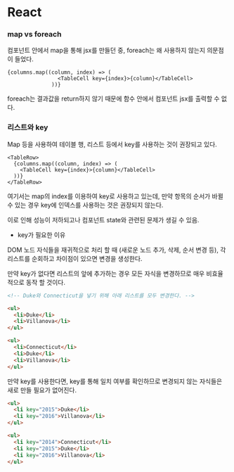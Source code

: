 # React

### map vs foreach

컴포넌트 안에서 map을 통해 jsx를 만들던 중, foreach는 왜 사용하지 않는지 의문점이 들었다.

```
{columns.map((column, index) => (
                <TableCell key={index}>{column}</TableCell>
              ))}
```

foreach는 결과값을 return하지 않기 때문에 함수 안에서 컴포넌트 jsx를 출력할 수 없다.

### 리스트와 key

Map 등을 사용하여 테이블 행, 리스트 등에서 key를 사용하는 것이 권장되고 있다.

```
<TableRow>
  {columns.map((column, index) => (
    <TableCell key={index}>{column}</TableCell>
  ))}
</TableRow>
```

여기서는 map의 index를 이용하여 key로 사용하고 있는데, 만약 항목의 순서가 바뀔 수 있는 경우 key에 인덱스를 사용하는 것은 권장되지 않는다.

이로 인해 성능이 저하되고나 컴포넌트 state와 관련된 문제가 생길 수 있음.

- key가 필요한 이유

DOM 노드 자식들을 재귀적으로 처리 할 때 (새로운 노드 추가, 삭제, 순서 변경 등), 각 리스트를 순회하고 차이점이 있으면 변경을 생성한다.

만약 key가 없다면 리스트의 앞에 추가하는 경우 모든 자식을 변경하므로 매우 비효율적으로 동작 할 것이다.

```html
<!-- Duke와 Connecticut을 넣기 위해 아래 리스트를 모두 변경한다. -->

<ul>
  <li>Duke</li>
  <li>Villanova</li>
</ul>

<ul>
  <li>Connecticut</li>
  <li>Duke</li>
  <li>Villanova</li>
</ul>
```

만약 key를 사용한다면, key를 통해 일치 여부를 확인하므로 변경되지 않는 자식들은 새로 만들 필요가 없어진다.

```html
<ul>
  <li key="2015">Duke</li>
  <li key="2016">Villanova</li>
</ul>

<ul>
  <li key="2014">Connecticut</li>
  <li key="2015">Duke</li>
  <li key="2016">Villanova</li>
</ul>
```


